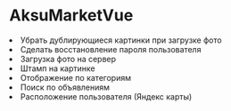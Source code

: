 <h1>AksuMarketVue</h1>
<li>Убрать дублирующиеся картинки при загрузке фото</li>
<li>Сделать восстановление пароля пользователя</li>
<li>Загрузка фото на сервер</li>
<li>Штамп на картинке</li>
<li>Отображение по категориям</li>
<li>Поиск по объявлениям</li>
<li>Расположение пользователя (Яндекс карты)</li>


